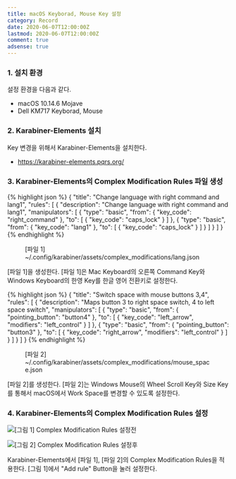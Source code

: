 ```yaml
---
title: macOS Keyborad, Mouse Key 설정
category: Record
date: 2020-06-07T12:00:00Z
lastmod: 2020-06-07T12:00:00Z
comment: true
adsense: true
---
```


### 1. 설치 환경

설정 환경을 다음과 같다.
* macOS 10.14.6 Mojave
* Dell KM717 Keyborad, Mouse

### 2. Karabiner-Elements 설치

Key 변경을 위해서 Karabiner-Elements을 설치한다.
* https://karabiner-elements.pqrs.org/

### 3. Karabiner-Elements의 Complex Modification Rules 파일 생성

{% highlight json %}
{
  "title": "Change language with right command and lang1",
  "rules": [
    {
      "description": "Change language with right command and lang1",
      "manipulators": [
        {
          "type": "basic",
          "from": {
            "key_code": "right_command"
          },
          "to": [
            {
              "key_code": "caps_lock"
            }
          ]
        },
        {
          "type": "basic",
          "from": {
            "key_code": "lang1"
          },
          "to": [
            {
              "key_code": "caps_lock"
            }
          ]
        }
      ]
    }
  ]
}
{% endhighlight %}
<figure>
<figcaption class="caption">[파일 1] ~/.config/karabiner/assets/complex_modifications/lang.json</figcaption>
</figure>

[파일 1]을 생성한다. [파일 1]은 Mac Keyboard의 오른쪽 Command Key와 Windows Keyboard의 한영 Key를 한글 영어 전환키로 설정한다.

{% highlight json %}
{
  "title": "Switch space with mouse buttons 3,4",
  "rules": [
    {
      "description": "Maps button 3 to right space switch, 4 to left space switch",
      "manipulators": [
        {
          "type": "basic",
          "from": {
            "pointing_button": "button4"
          },
          "to": [
            {
              "key_code": "left_arrow",
              "modifiers": "left_control"
            }
          ]
        },
        {
          "type": "basic",
          "from": {
            "pointing_button": "button3"
          },
          "to": [
            {
              "key_code": "right_arrow",
              "modifiers": "left_control"
            }
          ]
        }
      ]
    }
  ]
}
{% endhighlight %}
<figure>
<figcaption class="caption">[파일 2] ~/.config/karabiner/assets/complex_modifications/mouse_space.json</figcaption>
</figure>

[파일 2]를 생성한다. [파일 2]는 Windows Mouse의 Wheel Scroll Key와 Size Key를 통해서 macOS에서 Work Space를 변경할 수 있도록 설정한다.

### 4. Karabiner-Elements의 Complex Modification Rules 설정

![[그림 1] Complex Modification Rules 설정전]({{site.baseurl}}/images/record/macOS_Keyboard_Mouse_Key/Karabiner-Elements_Complex_Modification_Rules_Before_Setting.PNG)

![[그림 2] Complex Modification Rules 설정후]({{site.baseurl}}/images/record/macOS_Keyboard_Mouse_Key/Karabiner-Elements_Complex_Modification_Rules_Before_Setting.PNG)

Karabiner-Elements에서 [파일 1], [파일 2]의 Complex Modification Rules을 적용한다. [그림 1]에서 "Add rule" Button을 눌러 설정한다.